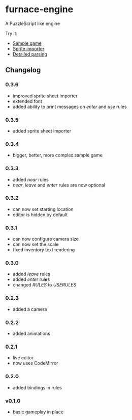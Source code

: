 furnace-engine
==============

A PuzzleScript like engine

Try it:

* [Sample game](http://madflame991.github.io/furnace-engine/src/)
* [Sprite importer](http://madflame991.github.io/furnace-engine/src/conv.html)
* [Detailed parsing](http://madflame991.github.io/furnace-engine/src/parser.html)

Changelog
---------

### 0.3.6
 + improved sprite sheet importer
 + extended font
 + added ability to print messages on *enter* and *use* rules

### 0.3.5
 + added sprite sheet importer

### 0.3.4
 + bigger, better, more complex sample game

### 0.3.3
 + added *near* rules
 + *near*, *leave* and *enter* rules are now optional

### 0.3.2
 + can now set starting location
 + editor is hidden by default

### 0.3.1
 + can now configure camera size
 + can now set the scale
 + fixed inventory text rendering

### 0.3.0
 + added *leave* rules
 + added *enter* rules
 + changed *RULES* to *USERULES*

### 0.2.3
 + added a camera

### 0.2.2
 + added animations

### 0.2.1
 + live editor
 + now uses CodeMirror

### 0.2.0
 + added bindings in rules

### v0.1.0
 + basic gameplay in place